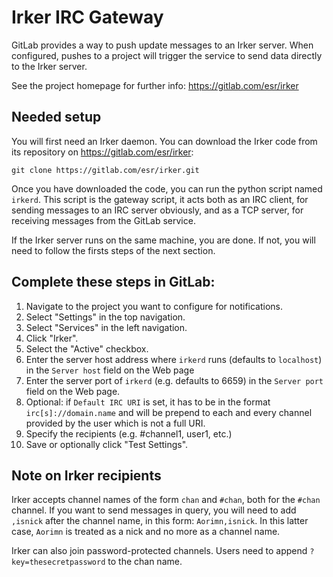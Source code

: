 # Irker IRC Gateway

GitLab provides a way to push update messages to an Irker server. When
configured, pushes to a project will trigger the service to send data directly
to the Irker server.

See the project homepage for further info: https://gitlab.com/esr/irker

## Needed setup

You will first need an Irker daemon. You can download the Irker code from its
repository on https://gitlab.com/esr/irker:

```
git clone https://gitlab.com/esr/irker.git
```

Once you have downloaded the code, you can run the python script named `irkerd`.
This script is the gateway script, it acts both as an IRC client, for sending
messages to an IRC server obviously, and as a TCP server, for receiving messages
from the GitLab service.

If the Irker server runs on the same machine, you are done. If not, you will
need to follow the firsts steps of the next section.

## Complete these steps in GitLab:

1. Navigate to the project you want to configure for notifications.
1. Select "Settings" in the top navigation.
1. Select "Services" in the left navigation.
1. Click "Irker".
1. Select the "Active" checkbox.
1. Enter the server host address where `irkerd` runs (defaults to `localhost`)
in the `Server host` field on the Web page
1. Enter the server port of `irkerd` (e.g. defaults to 6659) in the
`Server port` field on the Web page.
1. Optional: if `Default IRC URI` is set, it has to be in the format
`irc[s]://domain.name` and will be prepend to each and every channel provided
by the user which is not a full URI.
1. Specify the recipients (e.g. #channel1, user1, etc.)
1. Save or optionally click "Test Settings".

## Note on Irker recipients

Irker accepts channel names of the form `chan` and `#chan`, both for the
`#chan` channel. If you want to send messages in query, you will need to add
`,isnick` after the channel name, in this form: `Aorimn,isnick`. In this latter
case, `Aorimn` is treated as a nick and no more as a channel name.

Irker can also join password-protected channels. Users need to append
`?key=thesecretpassword` to the chan name.

